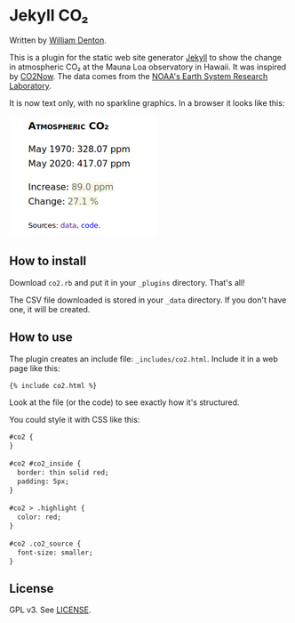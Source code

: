 # Jekyll CO₂

Written by [William Denton](https://www.miskatonic.org/).

This is a plugin for the static web site generator [Jekyll](http://jekyllrb.com/) to show the change in atmospheric CO₂ at the Mauna Loa observatory in Hawaii.  It was inspired by [CO2Now](http://co2now.org/). The data comes from the [NOAA's Earth System Research Laboratory](http://www.esrl.noaa.gov/gmd/ccgg/trends/).

It is now text only, with no sparkline graphics.  In a browser it looks like this:

![Screenshot](screenshot.png)

## How to install

Download `co2.rb` and put it in your `_plugins` directory.  That's all!

The CSV file downloaded is stored in your `_data` directory.  If you don't have one, it will be created.

## How to use

The plugin creates an include file: `_includes/co2.html`.  Include it in a web page like this:

    {% include co2.html %}

Look at the file (or the code) to see exactly how it's structured.

You could style it with CSS like this:

    #co2 {
	}

    #co2 #co2_inside {
      border: thin solid red;
      padding: 5px;
    }

    #co2 > .highlight {
      color: red;
    }

    #co2 .co2_source {
      font-size: smaller;
    }

## License

GPL v3.  See [LICENSE](LICENSE).
